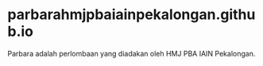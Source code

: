 # parbarahmjpbaiainpekalongan.github.io
Parbara adalah perlombaan yang diadakan oleh HMJ PBA IAIN Pekalongan.
